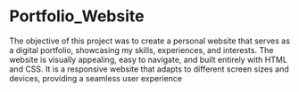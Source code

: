 # Portfolio_Website
The objective of this project was to create a personal website that serves as a digital portfolio, showcasing my
skills, experiences, and interests. The website is visually appealing, easy to navigate, and built entirely with HTML
and CSS. It is a responsive website that adapts to different screen sizes and devices, providing a seamless user
experience
